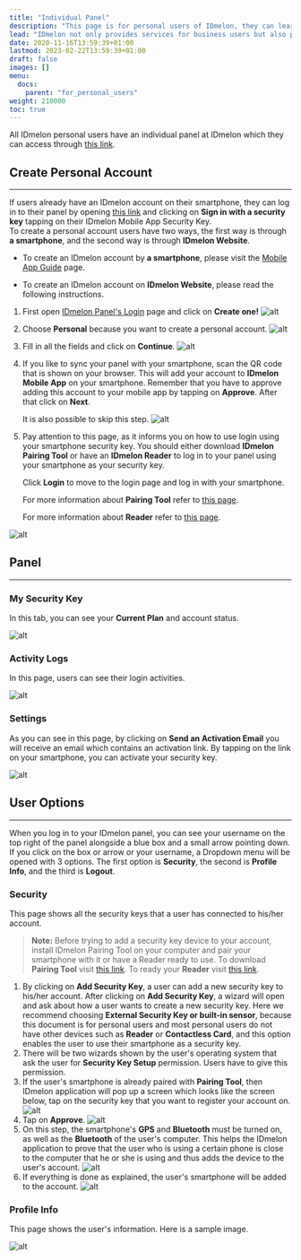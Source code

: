 ```yaml
---
title: "Individual Panel"
description: "This page is for personal users of IDmelon, they can learn how to use IDmelon for personal purposes."
lead: "IDmelon not only provides services for business users but also provides services for Personal Users. This page includes information for people who want to use IDmelon for their perosnal purposes."
date: 2020-11-16T13:59:39+01:00
lastmod: 2023-02-22T13:59:39+01:00
draft: false
images: []
menu:
  docs:
    parent: "for_personal_users"
weight: 210000
toc: true
---
```


All IDmelon personal users have an individual panel at IDmelon which they can access through [this link](https://login.idmelon.com/?sp=panel.idmelon.com&idp_init=False&req=18353303-1f5d-4f38-9197-2eb0bd54edb6).

## Create Personal Account

---

If users already have an IDmelon account on their smartphone, they can log in to their panel by opening [this link](https://login.idmelon.com/?sp=panel.idmelon.com&idp_init=False&req=18353303-1f5d-4f38-9197-2eb0bd54edb6) and clicking on **Sign in with a security key** tapping on their IDmelon Mobile App Security Key.\
To create a personal account users have two ways, the first way is through **a smartphone**, and the second way is through **IDmelon Website**.

- To create an IDmelon account by **a smartphone**, please visit the [Mobile App Guide](/docs/software_and_hardware/idmelon_authenticator/how_to_use_mobile_app/#personal-users) page.

- To create an IDmelon account on **IDmelon Website**, please read the following instructions.

1. First open [IDmelon Panel's Login](https://login.idmelon.com/?sp=panel.idmelon.com&idp_init=False&req=18353303-1f5d-4f38-9197-2eb0bd54edb6) page and click on **Create one!**
![alt](/images/vendor/Panel/workspace/1.png)
2. Choose **Personal** because you want to create a personal account.
![alt](/images/vendor/Panel/workspace/2.png)
3. Fill in all the fields and click on **Continue**.
![alt](/images/vendor/Individuals/individual-01.png)
4. If you like to sync your panel with your smartphone, scan the QR code that is shown on your browser. This will add your account to **IDmelon Mobile App** on your smartphone. Remember that you have to approve adding this account to your mobile app by tapping on **Approve**. After that click on **Next**.

    It is also possible to skip this step.
    ![alt](/images/vendor/Individuals/individual_02.png)
5. Pay attention to this page, as it informs you on how to use login using your smartphone security key. You should either download **IDmelon Pairing Tool** or have an **IDmelon Reader** to log in to your panel using your smartphone as your security key.

    Click **Login** to move to the login page and log in with your smartphone.

    For more information about **Pairing Tool** refer to [this page](/docs/software_and_hardware/idmelon_pairing_tool/what_is_pairing_tool).

    For more information about **Reader** refer to [this page](/docs/software_and_hardware/idmelon_reader/what_is_a_reader).

![alt](/images/vendor/Panel/workspace/9-2-4.png)

## Panel

---

### My Security Key

In this tab, you can see your **Current Plan** and account status.

![alt](/images/vendor/Individuals/individual_1.png)

### Activity Logs

In this page, users can see their login activities.

![alt](/images/vendor/Individuals/individual_2.png)

### Settings

As you can see in this page, by clicking on **Send an Activation Email** you will receive an email which contains an activation link. By tapping on the link on your smartphone, you can activate your security key.

![alt](/images/vendor/Individuals/individual_3.png)

## User Options

---

When you log in to your IDmelon panel, you can see your username on the top right of the panel alongside a blue box and
a small arrow pointing down. If you click on the box or arrow or your username, a Dropdown menu will be opened with 3
options. The first option is **Security**, the second is **Profile Info**, and the third is **Logout**.

### Security

This page shows all the security keys that a user has connected to his/her account.

> **Note:** Before trying to add a security key device to your account, install IDmelon Pairing Tool on your computer and pair your smartphone with it or have a Reader ready to use.
To download **Pairing Tool** visit [this link](https://idmelon.com/docs/downloads).
To ready your **Reader** visit [this link](https://idmelon.com/idmelon-reader).

1. By clicking on **Add Security Key**, a user can add a new security key to his/her account. After clicking on **Add Security Key**, a wizard will open and ask about how a user wants to create a new security key. Here we recommend choosing **External Security Key or built-in sensor**, because this document is for personal users and most personal users do not have other devices such as **Reader** or **Contactless Card**, and this option enables the user to use their smartphone as a security key.
2. There will be two wizards shown by the user's operating system that ask the user for **Security Key Setup** permission. Users have to give this permission.
3. If the user's smartphone is already paired with **Pairing Tool**, then IDmelon application will pop up a screen which looks like the screen below, tap on the security key that you want to register your account on.
![alt](/images/vendor/Individuals/indiv_m_1.jpg)
4. Tap on **Approve**.
![alt](/images/vendor/Individuals/indiv_m_2.jpg)
5. On this step, the smartphone's **GPS** and **Bluetooth** must be turned on, as well as the  **Bluetooth** of the user's computer. This helps the IDmelon application to prove that the user who is using a certain phone is close to the computer that he or she is using and thus adds the device to the user's account.
![alt](/images/vendor/Individuals/indiv_m_3.jpg)
6. If everything is done as explained, the user's smartphone will be added to the account.
![alt](/images/vendor/Individuals/individual_45.png)

### Profile Info

This page shows the user's information. Here is a sample image.

![alt](/images/vendor/Individuals/individual_5.png)
